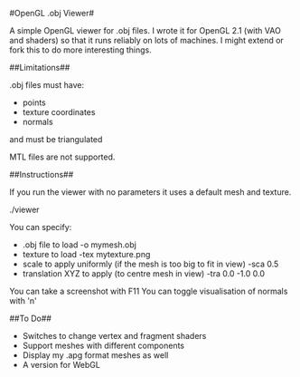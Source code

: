 #OpenGL .obj Viewer#

A simple OpenGL viewer for .obj files.
I wrote it for OpenGL 2.1 (with VAO and shaders) so that it runs reliably on
lots of machines.
I might extend or fork this to do more interesting things.

##Limitations##

.obj files must have:
* points
* texture coordinates
* normals

and must be triangulated

MTL files are not supported.


##Instructions##

If you run the viewer with no parameters it uses a default mesh and texture.

  ./viewer

You can specify:

* .obj file to load
    -o mymesh.obj
* texture to load
    -tex mytexture.png
* scale to apply uniformly (if the mesh is too big to fit in view)
    -sca 0.5
* translation XYZ to apply (to centre mesh in view)
    -tra 0.0 -1.0 0.0

You can take a screenshot with F11
You can toggle visualisation of normals with 'n'

##To Do##

* Switches to change vertex and fragment shaders
* Support meshes with different components
* Display my .apg format meshes as well
* A version for WebGL
